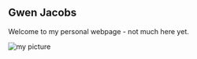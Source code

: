 ## Gwen Jacobs 

Welcome to my personal webpage - not much here yet.

![my picture](https://github.com/gwenajacobs/gwenajacobs.github.io/blob/main/IMG_1458.jpeg)


